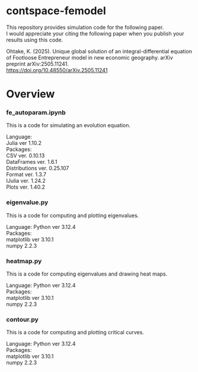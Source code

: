 # contspace-femodel

This repository provides simulation code for the following paper.  
I would appreciate your citing the following paper when you publish your results using this code.

Ohtake, K. (2025). Unique global solution of an integral-differential equation of Footloose Entrepreneur model in new economic geography. arXiv preprint arXiv:2505.11241.  
<a href="https://doi.org/10.48550/arXiv.2505.11241" target="_blank" rel="noopener noreferrer">https://doi.org/10.48550/arXiv.2505.11241</a>

# Overview
### fe_autoparam.ipynb  
This is a code for simulating an evolution equation.

Language:  
Julia ver 1.10.2  
Packages:  
CSV ver. 0.10.13  
DataFrames ver. 1.6.1  
Distributions ver. 0.25.107  
Format ver. 1.3.7  
IJulia ver. 1.24.2  
Plots ver. 1.40.2  

### eigenvalue.py  
This is a code for computing and plotting eigenvalues.

Language: Python ver 3.12.4  
Packages:  
matplotlib ver 3.10.1  
numpy 2.2.3  


### heatmap.py  
This is a code for computing eigenvalues and drawing heat maps.

Language: Python ver 3.12.4  
Packages:  
matplotlib ver 3.10.1  
numpy 2.2.3  

### contour.py
This is a code for computing and plotting critical curves.

Language: Python ver 3.12.4  
Packages:  
matplotlib ver 3.10.1  
numpy 2.2.3  
